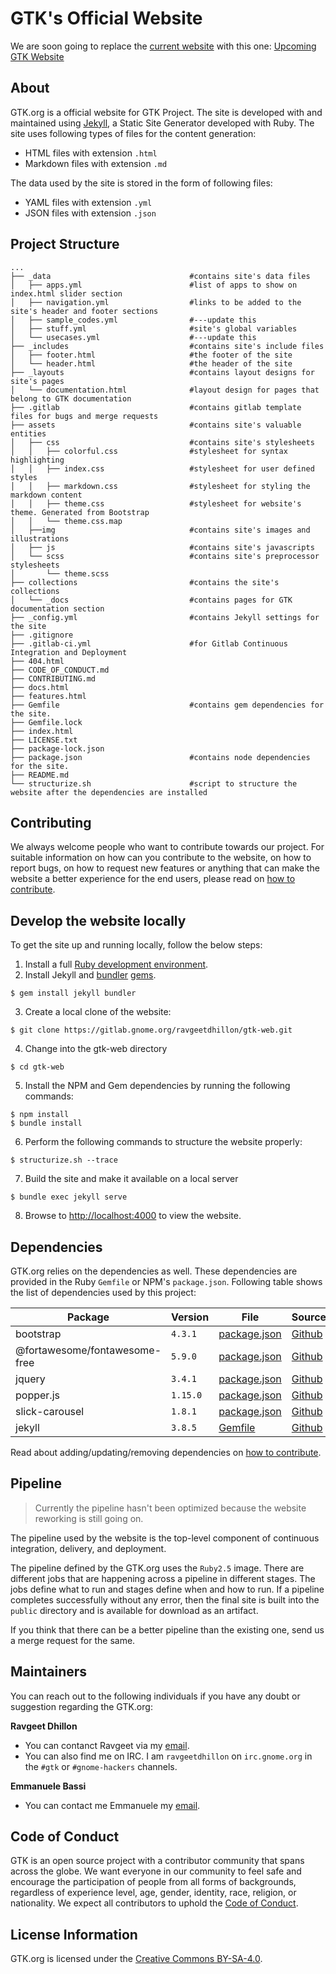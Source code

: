 # GTK's Official Website

We are soon going to replace the [current website](https://gtk.org) with this one: [Upcoming GTK Website](https://ravgeetdhillon.pages.gitlab.gnome.org/gtk-web)

## About

GTK.org is a official website for GTK Project. The site is developed with and maintained using [Jekyll][official-jekyll], a Static Site Generator developed with Ruby. The site uses following types of files for the content generation:
* HTML files with extension `.html`
* Markdown files with extension `.md`

The data used by the site is stored in the form of following files:
* YAML files with extension `.yml`
* JSON files with extension `.json`

## Project Structure

    ...
    ├── _data                               #contains site's data files
    │   ├── apps.yml                        #list of apps to show on index.html slider section
    │   ├── navigation.yml                  #links to be added to the site's header and footer sections
    │   ├── sample_codes.yml                #---update this
    │   ├── stuff.yml                       #site's global variables
    │   └── usecases.yml                    #---update this
    ├── _includes                           #contains site's include files
    │   ├── footer.html                     #the footer of the site
    │   └── header.html                     #the header of the site
    ├── _layouts                            #contains layout designs for site's pages
    │   └── documentation.html              #layout design for pages that belong to GTK documentation
    ├── .gitlab                             #contains gitlab template files for bugs and merge requests
    ├── assets                              #contains site's valuable entities
    │   ├── css                             #contains site's stylesheets
    │   │   ├── colorful.css                #stylesheet for syntax highlighting
    │   │   ├── index.css                   #stylesheet for user defined styles
    │   │   ├── markdown.css                #stylesheet for styling the markdown content
    │   │   ├── theme.css                   #stylesheet for website's theme. Generated from Bootstrap
    │   │   └── theme.css.map
    │   ├──img                              #contains site's images and illustrations
    │   ├── js                              #contains site's javascripts
    │   └── scss                            #contains site's preprocessor stylesheets
    │       └── theme.scss
    ├── collections                         #contains the site's collections
    │   └── _docs                           #contains pages for GTK documentation section
    ├── _config.yml                         #contains Jekyll settings for the site
    ├── .gitignore
    ├── .gitlab-ci.yml                      #for Gitlab Continuous Integration and Deployment
    ├── 404.html
    ├── CODE_OF_CONDUCT.md
    ├── CONTRIBUTING.md
    ├── docs.html
    ├── features.html
    ├── Gemfile                             #contains gem dependencies for the site.
    ├── Gemfile.lock
    ├── index.html
    ├── LICENSE.txt
    ├── package-lock.json
    ├── package.json                        #contains node dependencies for the site.
    ├── README.md
    └── structurize.sh                      #script to structure the website after the dependencies are installed

## Contributing

We always welcome people who want to contribute towards our project. For suitable information on how can you contribute to the website, on how to report bugs, on how to request new features or anything that can make the website a better experience for the end users, please read on [how to contribute][contributing].

## Develop the website locally

To get the site up and running locally, follow the below steps:

1. Install a full [Ruby development environment](https://jekyllrb.com/docs/installation/).
2. Install Jekyll and [bundler](https://jekyllrb.com/docs/ruby-101/#bundler) [gems](https://jekyllrb.com/docs/ruby-101/#gems).
```shell
$ gem install jekyll bundler
```
3. Create a local clone of the website:
```git
$ git clone https://gitlab.gnome.org/ravgeetdhillon/gtk-web.git
```
4. Change into the gtk-web directory
```shell
$ cd gtk-web
```
5. Install the NPM and Gem dependencies by running the following commands:
```shell
$ npm install
$ bundle install
```
6. Perform the following commands to structure the website properly:
```shell
$ structurize.sh --trace
```
7. Build the site and make it available on a local server
```shell
$ bundle exec jekyll serve
```
8. Browse to [http://localhost:4000](http://localhost:4000) to view the website.

## Dependencies

GTK.org relies on the dependencies as well. These dependencies are provided in the Ruby `Gemfile` or NPM's `package.json`. Following table shows the list of dependencies used by this project:

Package | Version | File | Source
--- | --- | --- | ---
bootstrap | `4.3.1` | [package.json][package.json] | [Github](https://github.com/twbs/bootstrap)
@fortawesome/fontawesome-free | `5.9.0` | [package.json][package.json] | [Github](https://github.com/FortAwesome/Font-Awesome)
jquery | `3.4.1` | [package.json][package.json] | [Github](https://github.com/jquery/jquery)
popper.js | `1.15.0` | [package.json][package.json] | [Github](https://github.com/FezVrasta/popper.js)
slick-carousel | `1.8.1` | [package.json][package.json] | [Github](https://github.com/kenwheeler/slick)
jekyll | `3.8.5` | [Gemfile][Gemfile] | [Github](https://github.com/jekyll/jekyll/)

Read about adding/updating/removing dependencies on [how to contribute](CONTRIBUTING.MD#addingupdatingremoving-dependencies).

## Pipeline

> Currently the pipeline hasn't been optimized because the website reworking is still going on.

The pipeline used by the website is the top-level component of continuous integration, delivery, and deployment.

The pipeline defined by the GTK.org uses the `Ruby2.5` image. There are different jobs that are happening across a pipeline in different stages. The jobs define what to run and stages define when and how to run. If a pipeline completes successfully without any error, then the final site is built into the `public` directory and is available for download as an artifact.

If you think that there can be a better pipeline than the existing one, send us a merge request for the same.

## Maintainers

You can reach out to the following individuals if you have any doubt or suggestion regarding the GTK.org:

**Ravgeet Dhillon**
* You can contanct Ravgeet via my [email](mailto:ravgeetdhillon@gmail.com).
* You can also find me on IRC. I am `ravgeetdhillon` on `irc.gnome.org` in the `#gtk` or
  `#gnome-hackers` channels.

**Emmanuele Bassi**
* You can contact me Emmanuele my [email](mailto:ebassi@gnome.org).

## Code of Conduct

GTK is an open source project with a contributor community that spans across the globe. We want everyone in our community to feel safe and encourage the participation of people from all forms of backgrounds, regardless of experience level, age, gender, identity, race, religion, or nationality.
We expect all contributors to uphold the [Code of Conduct][code-of-conduct].

## License Information

GTK.org is licensed under the [Creative Commons BY-SA-4.0][license].

<!-- markdown variables -->
[contributing]: CONTRIBUTING.MD
[code-of-conduct]: CODE_OF_CONDUCT.MD
[official-jekyll]: https://jekyllrb.com
[package.json]: package.json
[Gemfile]: Gemfile
[license]: LICENSE.txt